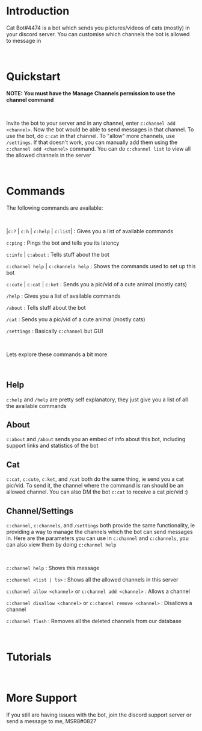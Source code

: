 # Introduction

Cat Bot#4474 is a bot which sends you pictures/videos of cats (mostly) in your discord server. You can customise which channels the bot is allowed to message in

<br>

# Quickstart

**NOTE: You must have the Manage Channels permission to use the channel command**

<br>

Invite the bot to your server and in any channel, enter `c:channel add <channel>`. Now the bot would be able to send messages in that channel. To use the bot, do `c:cat` in that channel. To "allow" more channels, use `/settings`. If that doesn't work, you can manually add them using the `c:channel add <channel>` command. You can do `c:channel list` to view all the allowed channels in the server

<br>

# Commands

The following commands are available:

<br>

|`c:?` | `c:h` | `c:help` | `c:list`| : Gives you a list of available commands

`c:ping` : Pings the bot and tells you its latency

`c:info` \| `c:about` : Tells stuff about the bot

`c:channel help` | `c:channels help` : Shows the commands used to set up this bot

`c:cute` | `c:cat` | `c:ket` : Sends you a pic/vid of a cute animal (mostly cats)

`/help` : Gives you a list of available commands

`/about` : Tells stuff about the bot

`/cat` : Sends you a pic/vid of a cute animal (mostly cats)

`/settings` : Basically `c:channel` but GUI

<br>

Lets explore these commands a bit more

<br>

## Help

`c:help` and `/help` are pretty self explanatory, they just give you a list of all the available commands

## About

`c:about` and `/about` sends you an embed of info about this bot, including support links and statistics of the bot

## Cat

`c:cat`, `c:cute`, `c:ket`, and `/cat` both do the same thing, ie send you a cat pic/vid. To send it, the channel where the command is ran should be an allowed channel. You can also DM the bot `c:cat` to receive a cat pic/vid :)

## Channel/Settings

`c:channel`, `c:channels`, and `/settings` both provide the same functionality, ie providing a way to manage the channels which the bot can send messages in. Here are the parameters you can use in `c:channel` and `c:channels`, you can also view them by doing `c:channel help`

<br>

`c:channel help` : Shows this message

`c:channel <list | ls>` : Shows all the allowed channels in this server

`c:channel allow <channel>` or `c:channel add <channel>` : Allows a channel

`c:channel disallow <channel>` or `c:channel remove <channel>` : Disallows a channel

`c:channel flush` : Removes all the deleted channels from our database

<br>

# Tutorials

<br>

# More Support

If you still are having issues with the bot, join the discord support server or send a message to me, MSR8#0827



